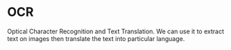 # OCR
Optical Character Recognition and Text Translation. We can use it to extract text on images then translate the text into particular language.

